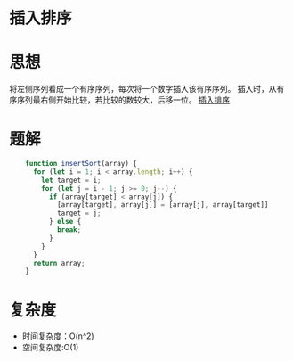 # 插入排序
# 思想
将左侧序列看成一个有序序列，每次将一个数字插入该有序序列。
插入时，从有序序列最右侧开始比较，若比较的数较大，后移一位。
[插入排序](./imgs/插入排序.gif)
# 题解 
```js
    function insertSort(array) {
      for (let i = 1; i < array.length; i++) {
        let target = i;
        for (let j = i - 1; j >= 0; j--) {
          if (array[target] < array[j]) {
            [array[target], array[j]] = [array[j], array[target]]
            target = j;
          } else {
            break;
          }
        }
      }
      return array;
    }

```
# 复杂度
- 时间复杂度：O(n^2)
- 空间复杂度:O(1)
